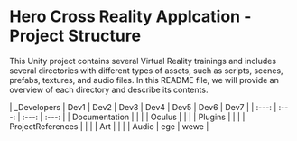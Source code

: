 # Hero Cross Reality Applcation - Project Structure

This Unity project contains several Virtual Reality trainings and includes several
directories with different types of assets, such as scripts, scenes, prefabs, textures,
and audio files. In this README file, we will provide an overview of each directory and
describe its contents.

| _Developers | Dev1 | Dev2 | Dev3  | Dev4 | Dev5 | Dev6 | Dev7 |
| :---:        |     :---:      |   :---:	    | :---: |
| Documentation   |      |    | 
| Oculus   |       |      |
| Plugins    |        | 	    |
| ProjectReferences  |      |     |
| Art    |        |      |
| Audio | ege | wewe |
